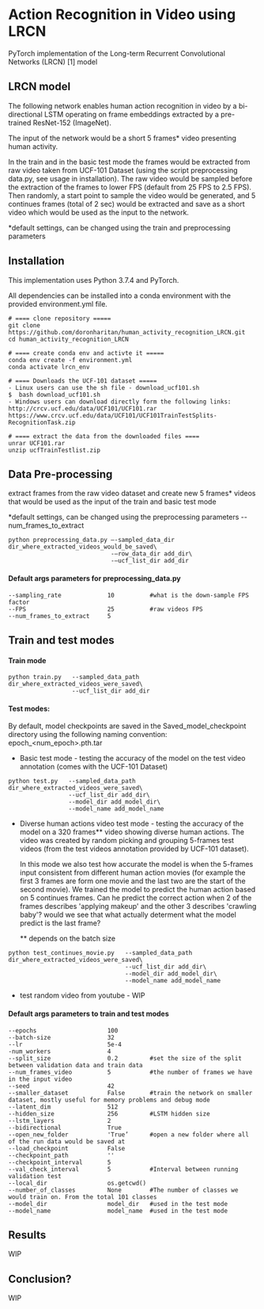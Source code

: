 # Action Recognition in Video using LRCN
PyTorch implementation of the Long-term Recurrent Convolutional Networks (LRCN) [1] model

## LRCN model
The following network enables human action recognition in video by a bi-directional LSTM operating on frame embeddings extracted by a pre-trained ResNet-152 (ImageNet).

The input of the network would be a short 5 frames* video presenting human activity. 

In the train and in the basic test mode the frames would be extracted from raw video taken from UCF-101 Dataset (using the script preprocessing data.py, see usage in installation). The raw video would be sampled before the extraction of the frames to lower FPS (default from 25 FPS to 2.5 FPS). Then randomly, a start point to sample the video would be generated, and 5 continues frames (total of 2 sec) would be extracted and save as a short video which would be used as the input to the network.

*default settings, can be changed using the train and preprocessing parameters

## Installation
This implementation uses Python 3.7.4 and PyTorch.

All dependencies can be installed into a conda environment with the provided environment.yml file.


``` 
# ==== clone repository =====
git clone https://github.com/doronharitan/human_activity_recognition_LRCN.git
cd human_activity_recognition_LRCN

# ==== create conda env and activte it =====
conda env create -f environment.yml
conda activate lrcn_env

# ==== Downloads the UCF-101 dataset =====
- Linux users can use the sh file - download_ucf101.sh
$  bash download_ucf101.sh 
- Windows users can download directly form the following links:
http://crcv.ucf.edu/data/UCF101/UCF101.rar
https://www.crcv.ucf.edu/data/UCF101/UCF101TrainTestSplits-RecognitionTask.zip 

# ==== extract the data from the downloaded files ====
unrar UCF101.rar          
unzip ucfTrainTestlist.zip  
```

## Data Pre-processing
extract frames from the raw video dataset and create new 5 frames* videos that would be used as the input of the train and basic test mode 

*default settings, can be changed using the preprocessing parameters --num_frames_to_extract
 
```
python preprocessing_data.py –-sampled_data_dir dir_where_extracted_videos_would_be_saved\
                             -–row_data_dir add_dir\
                             -–ucf_list_dir add_dir   

```

#### Default args parameters for preprocessing_data.py
```
--sampling_rate             10          #what is the down-sample FPS factor 
--FPS                       25          #raw videos FPS 
--num_frames_to_extract     5

```

##  Train and test modes
#### Train mode
```
python train.py   --sampled_data_path dir_where_extracted_videos_were_saved\
                  --ucf_list_dir add_dir    
```

#### Test modes:
By default, model checkpoints are saved in the Saved_model_checkpoint directory using the following naming convention:
 epoch_<num_epoch>.pth.tar

- Basic test mode - testing the accuracy of the model on the test video annotation (comes with the UCF-101 Dataset)

```
python test.py   --sampled_data_path dir_where_extracted_videos_were_saved\
                 --ucf_list_dir add_dir\
                 --model_dir add_model_dir\
                 --model_name add_model_name    
```

- Diverse human actions video test mode - testing the accuracy of the model on a 320 frames** video showing diverse human actions.
The video was created by random picking and grouping 5-frames test videos (from the test videos annotation provided by UCF-101 dataset).

    In this mode we also test how accurate the model is when the 5-frames input consistent from different human action movies (for example the first 3 frames are form one movie 
    and the last two are the start of the second movie).
     We trained the model to predict the human action based on 5 continues frames. Can he predict the correct action when 2 of the frames describes 'applying makeup' and the other 3 describes 'crawling baby'? would we see that what actually determent what the model predict is the last frame?
    
    ** depends on the batch size
```
python test_continues_movie.py   --sampled_data_path dir_where_extracted_videos_were_saved\
                                 --ucf_list_dir add_dir\
                                 --model_dir add_model_dir\
                                 --model_name add_model_name    
```    

- test random video from youtube - WIP


#### Default args parameters to train and test modes
```
--epochs                    100
--batch-size                32 
--lr                        5e-4
-num_workers                4
--split_size                0.2         #set the size of the split between validation data and train data
--num_frames_video          5           #the number of frames we have in the input video
--seed                      42
--smaller_dataset           False       #train the network on smaller dataset, mostly useful for memory problems and debug mode
--latent_dim                512
--hidden_size               256         #LSTM hidden size
--lstm_layers               2
--bidirectional             True
--open_new_folder           'True’      #open a new folder where all of the run data would be saved at                    
--load_checkpoint           False
--checkpoint_path           ''
--checkpoint_interval       5
--val_check_interval        5           #Interval between running validation test
--local_dir                 os.getcwd()
--number_of_classes         None        #The number of classes we would train on. From the total 101 classes
--model_dir                 model_dir   #used in the test mode
--model_name                model_name  #used in the test mode
```

## Results
WIP

## Conclusion?
WIP